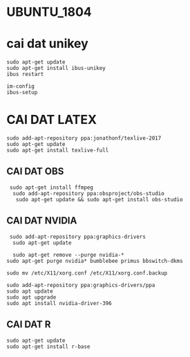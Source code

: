 # UBUNTU_1804
# cai dat unikey
```
sudo apt-get update
sudo apt-get install ibus-unikey	
ibus restart

im-config
ibus-setup
```

# CAI DAT LATEX
```
sudo add-apt-repository ppa:jonathonf/texlive-2017
sudo apt-get update
sudo apt-get install texlive-full
```
## CAI DAT OBS
```
 sudo apt-get install ffmpeg
  sudo add-apt-repository ppa:obsproject/obs-studio
   sudo apt-get update && sudo apt-get install obs-studio

```

## CAI DAT NVIDIA
```
 sudo add-apt-repository ppa:graphics-drivers
  sudo apt-get update 
  
  sudo apt-get remove --purge nvidia-*
sudo apt-get purge nvidia* bumblebee primus bbswitch-dkms

sudo mv /etc/X11/xorg.conf /etc/X11/xorg.conf.backup

sudo add-apt-repository ppa:graphics-drivers/ppa
sudo apt update
sudo apt upgrade
sudo apt install nvidia-driver-396

 ```
## CAI DAT R
```
sudo apt-get update 
sudo apt-get install r-base

```
